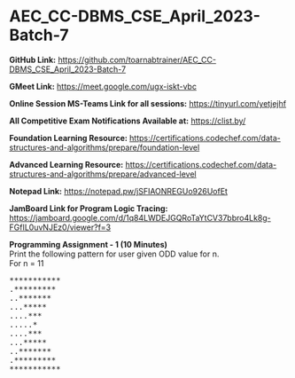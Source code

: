 # AEC_CC-DBMS_CSE_April_2023-Batch-7

**GitHub Link:**
https://github.com/toarnabtrainer/AEC_CC-DBMS_CSE_April_2023-Batch-7

**GMeet Link:**
https://meet.google.com/ugx-iskt-vbc

**Online Session MS-Teams Link for all sessions:**
https://tinyurl.com/yetjejhf

**All Competitive Exam Notifications Available at:** https://clist.by/

**Foundation Learning Resource:** https://certifications.codechef.com/data-structures-and-algorithms/prepare/foundation-level

**Advanced Learning Resource:** https://certifications.codechef.com/data-structures-and-algorithms/prepare/advanced-level

**Notepad Link:** https://notepad.pw/jSFIAONREGUo926UofEt

**JamBoard Link for Program Logic Tracing:** https://jamboard.google.com/d/1q84LWDEJGQRoTaYtCV37bbro4Lk8g-FGfIL0uvNJEz0/viewer?f=3

**Programming Assignment - 1 (10 Minutes)**<br>
Print the following pattern for user given ODD value for n.<br>
For n = 11<br>
<pre>
***********
.*********
..*******
...*****
....***
.....*
....***
...*****
..*******
.*********
***********
</pre>
